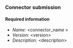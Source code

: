 ### Connector submission

#### Required information  
- *Name*: \<connector_name >
- *Version*: \<version>
- *Description*: \<description>